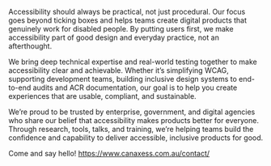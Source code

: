 Accessibility should always be practical, not just procedural. Our focus goes beyond ticking boxes and helps teams create digital products that genuinely work for disabled people. By putting users first, we make accessibility part of good design and everyday practice, not an afterthought.

We bring deep technical expertise and real-world testing together to make accessibility clear and achievable. Whether it’s simplifying WCAG, supporting development teams, building inclusive design systems to end-to-end audits and ACR documentation, our goal is to help you create experiences that are usable, compliant, and sustainable.

We’re proud to be trusted by enterprise, government, and digital agencies who share our belief that accessibility makes products better for everyone. Through research, tools, talks, and training, we’re helping teams build the confidence and capability to deliver accessible, inclusive products for good.

Come and say hello! https://www.canaxess.com.au/contact/

